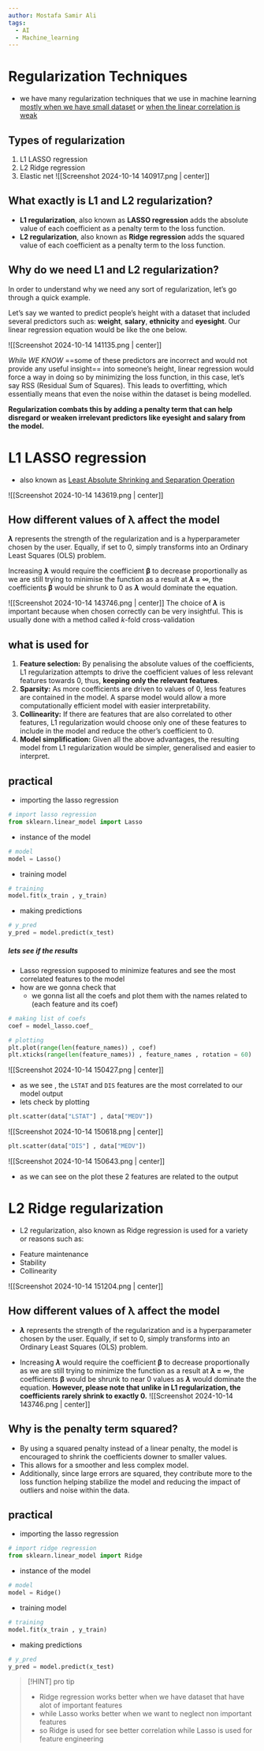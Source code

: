 ```yaml
---
author: Mostafa Samir Ali
tags:
  - AI
  - Machine_learning
---
```


# Regularization Techniques
- we have many regularization techniques that we use in machine learning <u>mostly when we have small dataset</u> or <u>when the linear correlation is weak</u> 
## Types of regularization
1. L1 LASSO regression
2. L2 Ridge regression
3. Elastic net
![[Screenshot 2024-10-14 140917.png | center]]
## What exactly is L1 and L2 regularization?

- **L1 regularization**, also known as **LASSO regression** adds the absolute value of each coefficient as a penalty term to the loss function.
- **L2 regularization**, also known as **Ridge regression** adds the squared value of each coefficient as a penalty term to the loss function.

## Why do we need L1 and L2 regularization?

In order to understand why we need any sort of regularization, let’s go through a quick example.

Let’s say we wanted to predict people’s height with a dataset that included several predictors such as: **weight**, **salary**, **ethnicity** and **eyesight**. Our linear regression equation would be like the one below.

![[Screenshot 2024-10-14 141135.png | center]]

*While WE KNOW* ==some of these predictors are incorrect and would not provide any useful insight== into someone’s height, linear regression would force a way in doing so by minimizing the loss function, in this case, let’s say RSS (Residual Sum of Squares). This leads to overfitting, which essentially means that even the noise within the dataset is being modelled.

**Regularization combats this by adding a penalty term that can help disregard or weaken irrelevant predictors like eyesight and salary from the model.**

# L1 LASSO regression
- also known as <u>Least Absolute Shrinking and Separation Operation</u> 

![[Screenshot 2024-10-14 143619.png | center]]
## How different values of **λ affect the model**

**_λ_** represents the strength of the regularization and is a hyperparameter chosen by the user. Equally, if set to 0, simply transforms into an Ordinary Least Squares (OLS) problem.

Increasing **_λ_** would require the coefficient **β** to decrease proportionally as we are still trying to minimise the function as a result at **_λ_ =** ∞, the coefficients **β** would be shrunk to 0 as **_λ_** would dominate the equation.

![[Screenshot 2024-10-14 143746.png | center]]
The choice of **_λ_** is important because when chosen correctly can be very insightful. This is usually done with a method called _k_-fold cross-validation

## what is used for

1. **Feature selection:** By penalising the absolute values of the coefficients, L1 regularization attempts to drive the coefficient values of less relevant features towards 0, thus, **keeping only the relevant features**.
2. **Sparsity:** As more coefficients are driven to values of 0, less features are contained in the model. A sparse model would allow a more computationally efficient model with easier interpretability.
3. **Collinearity:** If there are features that are also correlated to other features, L1 regularization would choose only one of these features to include in the model and reduce the other’s coefficient to 0.
4. **Model simplification:** Given all the above advantages, the resulting model from L1 regularization would be simpler, generalised and easier to interpret.

## practical 
- importing the lasso regression
```python
# import lasso regression
from sklearn.linear_model import Lasso 
```
- instance of the model
```python
# model
model = Lasso()
```
- training model
```python
# training
model.fit(x_train , y_train)
```
- making predictions
```python
# y_pred 
y_pred = model.predict(x_test)
```

##### lets see if the results
- Lasso regression supposed to minimize features and see the most correlated features to the model
- how are we gonna check that
	- we gonna list all the coefs and plot them with the names related to (each feature and its coef)
```python
# making list of coefs
coef = model_lasso.coef_

# plotting 
plt.plot(range(len(feature_names)) , coef)
plt.xticks(range(len(feature_names)) , feature_names , rotation = 60)
```

![[Screenshot 2024-10-14 150427.png | center]]
- as we see , the `LSTAT` and `DIS` features are the most correlated to our model output
- lets check by plotting
```python
plt.scatter(data["LSTAT"] , data["MEDV"])
```
![[Screenshot 2024-10-14 150618.png | center]]
```python
plt.scatter(data["DIS"] , data["MEDV"])
```
![[Screenshot 2024-10-14 150643.png | center]]

- as we can see on the plot these 2 features are related to the output

# L2 Ridge regularization
* L2 regularization, also known as Ridge regression is used for a variety or reasons such as:

- Feature maintenance
- Stability
- Collinearity

![[Screenshot 2024-10-14 151204.png | center]]

## How different values of λ affect the model

- **_λ_** represents the strength of the regularization and is a hyperparameter chosen by the user. Equally, if set to 0, simply transforms into an Ordinary Least Squares (OLS) problem.

- Increasing **_λ_** would require the coefficient **β** to decrease proportionally as we are still trying to minimize the function as a result at **_λ_ =** ∞, the coefficients **β** would be shrunk to near 0 values as **_λ_** would dominate the equation. **However, please note that unlike in L1 regularization, the coefficients rarely shrink to exactly 0.**
![[Screenshot 2024-10-14 143746.png | center]]
## Why is the penalty term squared?

- By using a squared penalty instead of a linear penalty, the model is encouraged to shrink the coefficients downer to smaller values. 
- This allows for a smoother and less complex model. 
- Additionally, since large errors are squared, they contribute more to the loss function helping stabilize the model and reducing the impact of outliers and noise within the data.

## practical

- importing the lasso regression
```python
# import ridge regression
from sklearn.linear_model import Ridge 
```
- instance of the model
```python
# model
model = Ridge()
```
- training model
```python
# training
model.fit(x_train , y_train)
```
- making predictions
```python
# y_pred 
y_pred = model.predict(x_test)
```

>[!HINT]  pro tip
> - Ridge regression works better when we have dataset that have alot of important features
> - while Lasso works better when we want to neglect non important features
> - so Ridge is used for see better correlation while Lasso is used for feature engineering